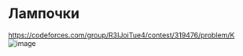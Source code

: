 # Лампочки
https://codeforces.com/group/R3IJoiTue4/contest/319476/problem/K
![image](https://github.com/OrlovAlexey/Olympiad-programming/assets/33424589/4221b52e-2bad-4f99-99a7-57950c4f5262)

